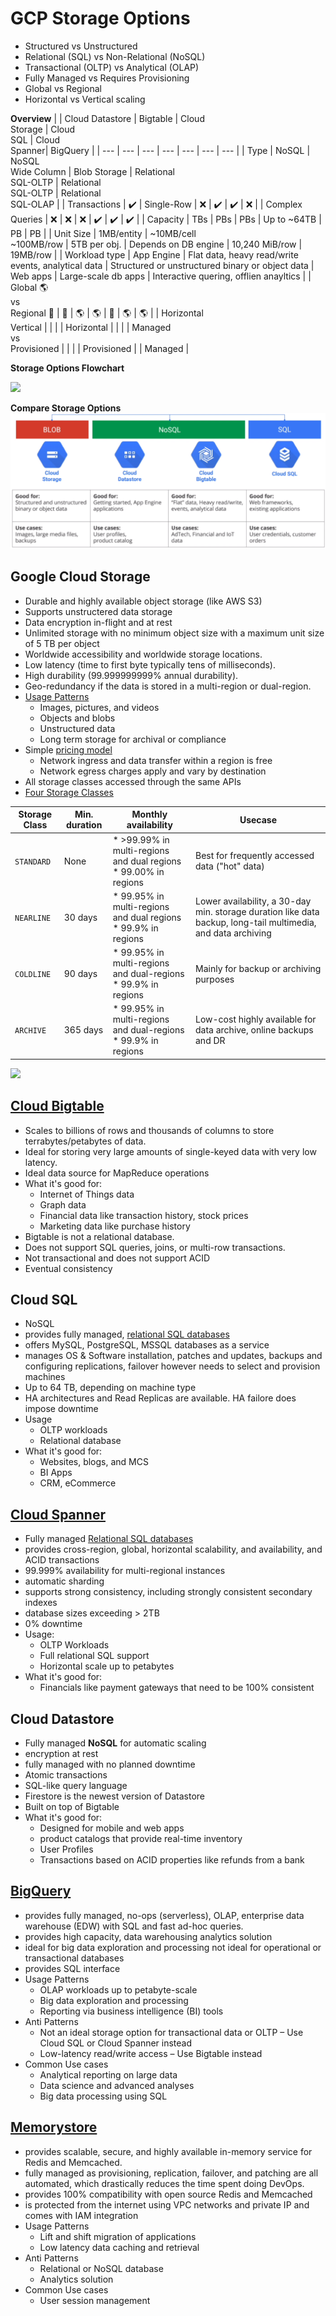 # GCP Storage Options

* Structured vs Unstructured
* Relational (SQL) vs Non-Relational (NoSQL)
* Transactional (OLTP) vs Analytical (OLAP)
* Fully Managed vs Requires Provisioning
* Global vs Regional
* Horizontal vs Vertical scaling

<b>Overview</b>
|       | Cloud Datastore | Bigtable | Cloud<br>Storage | Cloud<br>SQL | Cloud<br>Spanner| BigQuery |
|  ---  |  ---  |  ---  |  ---  |  ---  |  ---  |  ---  |
| Type      | NoSQL | NoSQL<br>Wide Column | Blob Storage | Relational<br>SQL-OLTP | Relational<br>SQL-OLTP | Relational<br>SQL-OLAP |
| Transactions | :heavy_check_mark: | Single-Row     | :x:      |  :heavy_check_mark:     |  :heavy_check_mark:   | :x:      |
| Complex Queries | :x:      | :x:      | :x:        |  :heavy_check_mark:    |  :heavy_check_mark:     |   :heavy_check_mark:    |
| Capacity | TBs      | PBs      | PBs      | Up to ~64TB      | PB      | PB      |
| Unit Size | 1MB/entity      | ~10MB/cell<br>~100MB/row     | 5TB per obj.      | Depends on DB engine      | 10,240 MiB/row      | 19MB/row       |
| Workload type | App Engine      | Flat data, heavy read/write events, analytical data      | Structured or unstructured binary or object data      | Web apps       | Large-scale db apps      | Interactive quering, offlien anayltics       |
| Global :earth_americas:<br>vs<br>Regional :japan: | :japan: | :earth_americas: | :earth_americas: | :japan: | :earth_americas: | :earth_americas: |
| Horizontal<br>Vertical | | | | Horizontal | | |
| Managed<br>vs<br>Provisioned | | | | Provisioned |  | Managed |



<b>Storage Options Flowchart</b>

![](https://miro.medium.com/max/700/1*uAxoEkgJPmD_TUbcObfKeA.png)

<b>Compare Storage Options</b>
![](../../images/compare-storage-in-gcp.png)

## Google Cloud Storage
* Durable and highly available object storage (like AWS S3)
* Supports unstructered data storage
* Data encryption in-flight and at rest
* Unlimited storage with no minimum object size with a maximum unit size of 5 TB per object
* Worldwide accessibility and worldwide storage locations.
* Low latency (time to first byte typically tens of milliseconds).
* High durability (99.999999999% annual durability).
* Geo-redundancy if the data is stored in a multi-region or dual-region.
* <u>Usage Patterns</u>
    * Images, pictures, and videos
    * Objects and blobs
    * Unstructured data
    * Long term storage for archival or compliance
* Simple [pricing model](https://cloud.google.com/storage/pricing)
    * Network ingress and data transfer within a region is free
    * Network egress charges apply and vary by destination
* All storage classes accessed through the same APIs
* [Four Storage Classes](https://cloud.google.com/storage/docs/storage-classes)


|  Storage Class | Min. duration | Monthly availability | Usecase |
|  ---  |  ---  |  ---  | --- |
| `STANDARD` | None      | * >99.99% in multi-regions and dual regions<br> * 99.00% in regions  | Best for frequently accessed data ("hot" data) |
| `NEARLINE`  | 30 days      | * 99.95% in multi-regions and dual regions<br> * 99.9% in regions | Lower availability, a 30-day min. storage duration like data backup, long-tail multimedia, and data archiving |
|  `COLDLINE`| 90 days      | * 99.95% in multi-regions and dual-regions<br> * 99.9% in regions      | Mainly for backup or archiving purposes |
| `ARCHIVE` | 365 days      | * 99.95% in multi-regions and dual-regions<br> * 99.9% in regions | Low-cost highly available for data archive, online backups and DR

![](https://miro.medium.com/max/700/1*Npk19yOdpcVkkATP6AkIkQ.jpeg)

## [Cloud Bigtable](https://cloud.google.com/bigtable/docs/overview)

* Scales to billions of rows and thousands of columns to store terrabytes/petabytes of data.
* Ideal for storing very large amounts of single-keyed data with very low latency.
* Ideal data source for MapReduce operations
* What it's good for:
    * Internet of Things data
    * Graph data
    * Financial data like transaction history, stock prices
    * Marketing data like purchase history
* Bigtable is not a relational database.
* Does not support SQL queries, joins, or multi-row transactions.
* Not transactional and does not support ACID
* Eventual consistency

## Cloud SQL

* NoSQL
* provides fully managed, <u>relational SQL databases</u>
* offers MySQL, PostgreSQL, MSSQL databases as a service
* manages OS & Software installation, patches and updates, backups and configuring replications, failover however needs to select and provision machines
* Up to 64 TB, depending on machine type
* HA architectures and Read Replicas are available. HA failore does impose downtime
* Usage
    * OLTP workloads
    * Relational database
* What it's good for:
    * Websites, blogs, and MCS
    * BI Apps
    * CRM, eCommerce

## [Cloud Spanner](https://cloud.google.com/spanner#all-features)
* Fully managed <u>Relational SQL databases</u>
* provides cross-region, global, horizontal scalability, and availability, and ACID transactions
* 99.999% availability for multi-regional instances
* automatic sharding
* supports strong consistency, including strongly consistent secondary indexes
* database sizes exceeding > 2TB
* 0% downtime
* Usage:
    * OLTP Workloads
    * Full relational SQL support
    * Horizontal scale up to petabytes
* What it's good for:
    * Financials like payment gateways that need to be 100% consistent

## Cloud Datastore
* Fully managed <b>NoSQL</b> for automatic scaling
* encryption at rest
* fully managed with no planned downtime
* Atomic transactions
* SQL-like query language
* Firestore is the newest version of Datastore
* Built on top of Bigtable
* What it's good for:
    * Designed for mobile and web apps
    * product catalogs that provide real-time inventory
    * User Profiles
    * Transactions based on ACID properties like refunds from a bank

## [BigQuery](https://cloud.google.com/bigquery)
* provides fully managed, no-ops (serverless),  OLAP, enterprise data warehouse (EDW) with SQL and fast ad-hoc queries.
* provides high capacity, data warehousing analytics solution
* ideal for big data exploration and processing
not ideal for operational or transactional databases
* provides SQL interface
* Usage Patterns
    * OLAP workloads up to petabyte-scale
    * Big data exploration and processing
    * Reporting via business intelligence (BI) tools
* Anti Patterns
    * Not an ideal storage option for transactional data or OLTP – Use Cloud SQL or Cloud Spanner instead
    * Low-latency read/write access – Use Bigtable instead
* Common Use cases
    * Analytical reporting on large data
    * Data science and advanced analyses
    * Big data processing using SQL

## [Memorystore](https://cloud.google.com/memorystore)
* provides scalable, secure, and highly available in-memory service for Redis and Memcached.
* fully managed as provisioning, replication, failover, and patching are all automated, which drastically reduces the time spent doing DevOps.
* provides 100% compatibility with open source Redis and Memcached
* is protected from the internet using VPC networks and private IP and comes with IAM integration
* Usage Patterns
    * Lift and shift migration of applications
    * Low latency data caching and retrieval
* Anti Patterns
    * Relational or NoSQL database
    * Analytics solution
* Common Use cases
    * User session management
